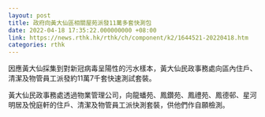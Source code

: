 ```yaml
---
layout: post
title: 政府向黃大仙區相關屋苑派發11萬多套快測包
date: 2022-04-18 17:35:22.000000000 +08:00
link: https://news.rthk.hk/rthk/ch/component/k2/1644521-20220418.htm
categories: rthk
---
```


因應黃大仙採集到對新冠病毒呈陽性的污水樣本，黃大仙民政事務處向區內住戶、清潔及物管員工派發約11萬7千套快速測試套裝。 

黃大仙民政事務處透過物業管理公司，向龍蟠苑、鳳鑽苑、鳳禮苑、鳳德邨、星河明居及悅庭軒的住戶、清潔及物管員工派快測套裝，供他們作自願檢測。
